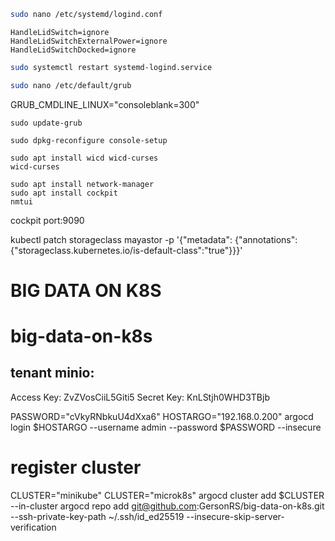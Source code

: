 ```bash
sudo nano /etc/systemd/logind.conf
```
```
HandleLidSwitch=ignore
HandleLidSwitchExternalPower=ignore
HandleLidSwitchDocked=ignore
```
```bash
sudo systemctl restart systemd-logind.service

sudo nano /etc/default/grub
```
GRUB_CMDLINE_LINUX="consoleblank=300"
```
sudo update-grub

sudo dpkg-reconfigure console-setup

sudo apt install wicd wicd-curses
wicd-curses

sudo apt install network-manager
sudo apt install cockpit
nmtui
```
cockpit port:9090

kubectl patch storageclass mayastor -p '{"metadata": {"annotations":{"storageclass.kubernetes.io/is-default-class":"true"}}}'

# BIG DATA ON K8S 
# big-data-on-k8s

## tenant minio:
Access Key: ZvZVosCiiL5Giti5
Secret Key: KnLStjh0WHD3TBjb


PASSWORD="cVkyRNbkuU4dXxa6"
HOSTARGO="192.168.0.200"
argocd login $HOSTARGO --username admin --password $PASSWORD --insecure

# register cluster
CLUSTER="minikube"
CLUSTER="microk8s"
argocd cluster add $CLUSTER --in-cluster
argocd repo add git@github.com:GersonRS/big-data-on-k8s.git --ssh-private-key-path ~/.ssh/id_ed25519 --insecure-skip-server-verification

<!-- REPOSITORY="https://github.com/GersonRS/big-data-on-k8s.git"
argocd repo add $REPOSITORY --username GersonRS --password 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 --port-forward -->

<!-- kubectl create secret generic airflow-ssh-secret --from-file=gitSshKey=$HOME/.ssh/id_ed25519 -->